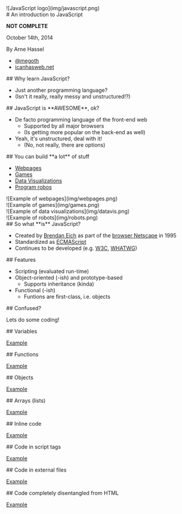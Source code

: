 
<section id="start">
![JavaScript logo](img/javascript.png)
</section>

<section id="intro">
# An introduction to JavaScript

**NOT COMPLETE**

October 14th, 2014

By Arne Hassel

* [\@megoth](http://twitter.com/megoth)
* [icanhasweb.net](http://icanhasweb.net)

</section>

<section id="why">
## Why learn JavaScript?

* Just another programming language?
* (Isn't it really, really messy and unstructured!?)

</section>

<section id="because">
## JavaScript is **AWESOME**, ok?

* De facto programming language of the front-end web
    * Supported by all major browsers
    * (Is getting more popular on the back-end as well)
* Yeah, it's unstructured, deal with it!
    * (No, not really, there are options)

</section>

<section>
<section id="applications">
## You can build **a lot** of stuff

* [Webpages](#webpages)
* [Games](#games)
* [Data Visualizations](#datavis)
* [Program robos](#robots)

</section>
<section id="webpages">
![Example of webpages](img/webpages.png)
</section>
<section id="games">
![Example of games](img/games.png)
</section>
<section id="datavis">
![Example of data visualizations](img/datavis.png)
</section>
<section id="robots">
![Example of robots](img/robots.png)
</section>
</section>

<section>
<section id="what-is-javascript">
## So what **is** JavaScript?

* Created by [Brendan Eich](https://brendaneich.com/) as part of the [browser Netscape](http://en.wikipedia.org/wiki/Netscape_(web_browser)) in 1995
* Standardized as [ECMAScript](http://www.ecmascript.org/)
* Continues to be developed (e.g. [W3C](http://www.w3.org/standards/webdesign/script), [WHATWG](http://www.whatwg.org/))

</section>
<section id="features">
## Features

* Scripting (evaluated run-time)
* Object-oriented (-ish) and prototype-based
    * Supports inheritance (kinda)
* Functional (-ish)
    * Funtions are first-class, i.e. objects

</section>
<section id="confused">
## Confused?

Lets do some coding!
</section>
</section>

<section id="variables">
## Variables

[Example](examples/variables.html)
</section>

<section id="functions">
## Functions

[Example](examples/functions.html)
</section>

<section id="objects">
## Objects

[Example](examples/objects.html)
</section>

<section id="arrays">
## Arrays (lists)

[Example](examples/arrays.html)
</section>

<section id="inline">
## Inline code

[Example](examples/alert.html)
</section>

<section id="internal">
## Code in script tags

[Example](examples/confirm.html)
</section>

<section id="external">
## Code in external files

[Example](examples/prompt.html)
</section>

<section id="enhanced">
## Code completely disentangled from HTML

[Example](examples/time.html)
</section>